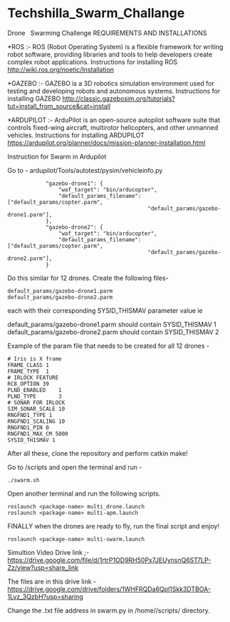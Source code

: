 # Techshilla_Swarm_Challange
Drone   Swarming Challenge
REQUIREMENTS AND INSTALLATIONS

 *ROS 
:- 
ROS (Robot Operating System) is a flexible framework for writing robot software, providing libraries and tools to help developers create complex robot applications.
Instructions for installing ROS http://wiki.ros.org/noetic/Installation

*GAZEBO 
:- 
GAZEBO is a 3D robotics simulation environment used for testing and developing robots and autonomous systems.
Instructions for installing GAZEBO http://classic.gazebosim.org/tutorials?tut=install_from_source&cat=install

*ARDUPILOT 
:-
ArduPilot is an open-source autopilot software suite that controls fixed-wing aircraft, multirotor helicopters, and other unmanned vehicles.
Instructions for installing ARDUPILOT https://ardupilot.org/planner/docs/mission-planner-installation.html

Instruction for Swarm in Ardupilot

Go to - ardupilot/Tools/autotest/pysim/vehicleinfo.py
```
            "gazebo-drone1": {
                "waf_target": "bin/arducopter",
                "default_params_filename": ["default_params/copter.parm",
                                            "default_params/gazebo-drone1.parm"],
            },
            "gazebo-drone2": {
                "waf_target": "bin/arducopter",
                "default_params_filename": ["default_params/copter.parm",
                                            "default_params/gazebo-drone2.parm"],
            }
```

Do this similar for 12 drones.
Create the following files- 

```
default_params/gazebo-drone1.parm
default_params/gazebo-drone2.parm
```

each with their corresponding SYSID_THISMAV parameter value ie

default_params/gazebo-drone1.parm should contain SYSID_THISMAV 1
default_params/gazebo-drone2.parm should contain SYSID_THISMAV 2

Example of the param file that needs to be created for all 12 drones -

```
# Iris is X frame
FRAME_CLASS 1
FRAME_TYPE  1
# IRLOCK FEATURE
RC8_OPTION 39
PLND_ENABLED    1
PLND_TYPE       3
# SONAR FOR IRLOCK
SIM_SONAR_SCALE 10
RNGFND1_TYPE 1
RNGFND1_SCALING 10
RNGFND1_PIN 0
RNGFND1_MAX_CM 5000
SYSID_THISMAV 1
```
After all these, clone the repository and perform catkin make!

Go to <package-name>/scripts and open the terminal and run -
```
./swarm.sh
```
Open another terminal and run the following scripts.

```
roslaunch <package-name> multi_drone.launch
roslaunch <package-name> multi-apm.launch
```

FINALLY when the drones are ready to fly, run the final script and enjoy!

```
roslaunch <package-name> multi-swarm.launch
```

Simultion Video Drive link ;- https://drive.google.com/file/d/1rtrP1OD9RH50Px7JEUynsnQ6ST7LP-Zz/view?usp=share_link
            
The files are in this drive link - https://drive.google.com/drive/folders/1WHFRQDa6Qpl1Skk3DTBOA-1Lvz_3QzbH?usp=sharing

Change the .txt file address in swarm.py in /home/<package-name>/scripts/ directory.
